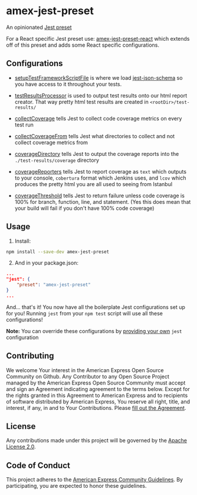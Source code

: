 amex-jest-preset
====================

An opinionated [Jest preset](http://facebook.github.io/jest/docs/en/configuration.html#preset-string)

For a React specific Jest preset use: [amex-jest-preset-react](https://github.com/americanexpress/amex-jest-preset-react) which extends off of this preset and adds some React specific configurations.

## Configurations
- [setupTestFrameworkScriptFile](http://facebook.github.io/jest/docs/en/configuration.html#setuptestframeworkscriptfile-string) is where we load [jest-json-schema](https://github.com/americanexpress/jest-json-schema) so you have access to it throughout your tests.

- [testResultsProcessor](http://facebook.github.io/jest/docs/en/configuration.html#testresultsprocessor-string) is used to output test results onto our html report creator. That way pretty html test results are created in `<rootDir>/test-results/`

- [collectCoverage](http://facebook.github.io/jest/docs/en/configuration.html#collectcoverage-boolean) tells Jest to collect code coverage metrics on every test run

- [collectCoverageFrom](http://facebook.github.io/jest/docs/en/configuration.html#collectcoveragefrom-array) tells Jest what directories to collect and not collect coverage metrics from

- [coverageDirectory](http://facebook.github.io/jest/docs/en/configuration.html#coveragedirectory-string) tells Jest to output the coverage reports into the `./test-results/coverage` directory

- [coverageReporters](http://facebook.github.io/jest/docs/en/configuration.html#coveragereporters-array-string) tells Jest to report coverage as `text` which outputs to your console, `cobertura` format which Jenkins uses, and `lcov` which produces the pretty html you are all used to seeing from Istanbul

- [coverageThreshold](http://facebook.github.io/jest/docs/en/configuration.html#coveragethreshold-object) tells Jest to return failure unless code coverage is 100% for branch, function, line, and statement. (Yes this does mean that your build will fail if you don't have 100% code coverage)

## Usage

1. Install:
```bash
npm install --save-dev amex-jest-preset
```

2. And in your package.json:
```json
...
"jest": {
    "preset": "amex-jest-preset"
}
...
```
And... that's it! You now have all the boilerplate Jest configurations set up for you! Running `jest` from your `npm test` script will use all these configurations!

**Note:** You can override these configurations by [providing your own](http://facebook.github.io/jest/docs/en/configuration.html) `jest` configuration

## Contributing
We welcome Your interest in the American Express Open Source Community on Github.
Any Contributor to any Open Source Project managed by the American Express Open
Source Community must accept and sign an Agreement indicating agreement to the
terms below. Except for the rights granted in this Agreement to American Express
and to recipients of software distributed by American Express, You reserve all
right, title, and interest, if any, in and to Your Contributions. Please [fill
out the Agreement](https://cla-assistant.io/americanexpress/).


## License
Any contributions made under this project will be governed by the [Apache License
2.0](https://github.com/americanexpress/amex-jest-preset/blob/master/LICENSE.txt).

## Code of Conduct
This project adheres to the [American Express Community Guidelines](https://github.com/americanexpress/amex-jest-preset/wiki/Code-of-Conduct).
By participating, you are expected to honor these guidelines.
